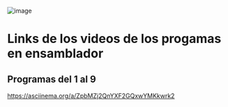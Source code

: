 ![image](https://github.com/user-attachments/assets/81f2c27f-3aaf-43e8-bf0a-42f02b3b1933)
# Links de los videos de los progamas en ensamblador

## Programas del 1 al 9
https://asciinema.org/a/ZpbMZj2QnYXF2GQxwYMKkwrk2
